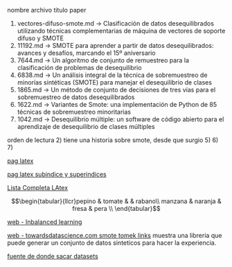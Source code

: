 nombre archivo	titulo paper

1) vectores-difuso-smote.md -> 	Clasificación de datos desequilibrados utilizando técnicas complementarias de máquina de vectores de soporte difuso y SMOTE
2) 11192.md ->	SMOTE para aprender a partir de datos desequilibrados: avances y desafíos, marcando el 15º aniversario
3) 7644.md ->	Un algoritmo de conjunto de remuestreo para la clasificación de problemas de desequilibrio
4) 6838.md ->	Un análisis integral de la técnica de sobremuestreo de minorías sintéticas (SMOTE) para manejar el desequilibrio de clases
5) 1865.md ->	Un método de conjunto de decisiones de tres vías para el sobremuestreo de datos desequilibrados
6) 1622.md ->	Variantes de Smote: una implementación de Python de 85 técnicas de sobremuestreo minoritarias
7) 1042.md ->	Desequilibrio múltiple: un software de código abierto para el aprendizaje de desequilibrio de clases múltiples


orden de lectura
2) tiene una historia sobre smote, desde que surgio
5) 
6) 
7) 

[pag latex](http://elclubdelautodidacta.es/wp/2011/08/latex-capitulo-10-caracteres-prohibidos/)

[pag latex subindice y superindices](http://elclubdelautodidacta.es/wp/2012/04/latex-capitulo-24-subindices-y-superindices/)

[Lista Completa LAtex](https://manualdelatex.com/simbolos)

$$\begin{tabular}{llcr}pepino & tomate & & rabano\\ manzana & naranja & fresa & pera \\ \end{tabular}$$

[web - Inbalanced learning](https://imbalanced-learn.org/dev/auto_examples/combine/plot_comparison_combine.html#sphx-glr-auto-examples-combine-plot-comparison-combine-py)

[web - towardsdatascience.com smote tomek links](https://towardsdatascience.com/imbalanced-classification-in-python-smote-tomek-links-method-6e48dfe69bbc)
muestra una libreria que puede generar un conjunto de datos sinteticos para hacer la experiencia. 

[fuente de donde sacar datasets](https://www.jair.org/index.php/jair/article/view/10302/24590)